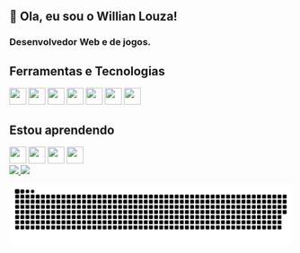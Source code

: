 ## 👋 Ola, eu sou o Willian Louza!
### Desenvolvedor Web e de jogos.
<!--
**willianlouza/willianlouza** is a ✨ _special_ ✨ repository because its `README.md` (this file) appears on your GitHub profile.

Here are some ideas to get you started:


- 🔭 I’m currently working on ...
- 🌱 I’m currently learning ...
- 👯 I’m looking to collaborate on ...
- 🤔 I’m looking for help with ...
- 💬 Ask me about ...
- 📫 How to reach me: ...
- 😄 Pronouns: ...
- ⚡ Fun fact: ...
-->

## Ferramentas e Tecnologias
<div>
<img src="https://cdn.jsdelivr.net/gh/devicons/devicon/icons/git/git-original.svg" width="30" height="30"/> <img     src="https://cdn.jsdelivr.net/gh/devicons/devicon/icons/html5/html5-original.svg" width="30" height="30"/> <img       src="https://cdn.jsdelivr.net/gh/devicons/devicon/icons/css3/css3-original.svg" width="30" height="30"/> <img src="https://cdn.jsdelivr.net/gh/devicons/devicon/icons/javascript/javascript-original.svg" width="30" height="30"/> <img src="https://cdn.jsdelivr.net/gh/devicons/devicon/icons/jquery/jquery-original.svg" width="30" height="30"/> <img src="https://cdn.jsdelivr.net/gh/devicons/devicon/icons/unity/unity-original.svg" width="30" height="30"/> <img src="https://cdn.jsdelivr.net/gh/devicons/devicon/icons/csharp/csharp-original.svg" width="30" height="30"/>
</div>

## Estou aprendendo
<div>
<img src="https://cdn.jsdelivr.net/gh/devicons/devicon/icons/typescript/typescript-original.svg" width="30" height="30" /> <img src="https://cdn.jsdelivr.net/gh/devicons/devicon/icons/threejs/threejs-original.svg" width="30" height="30"/> <img src="https://cdn.jsdelivr.net/gh/devicons/devicon/icons/electron/electron-original.svg" width="30" height="30"/> <img src="https://cdn.jsdelivr.net/gh/devicons/devicon/icons/react/react-original.svg" width="30" height="30"/>
</div>

<div>
<a href="https://github.com/willianlouza">
<img height="180em" src="https://github-readme-stats.vercel.app/api/top-langs/?username=willianlouza&layout=compact&langs_count=7&theme=dracula"/>
<img height="180em" src="https://github-readme-stats.vercel.app/api?username=willianlouza&show_icons=true&theme=dracula&include_all_commits=true&count_private=true"/>
</div>
  
![Snake animation](https://github.com/willianlouza/willianlouza/blob/output/github-contribution-grid-snake.svg)
